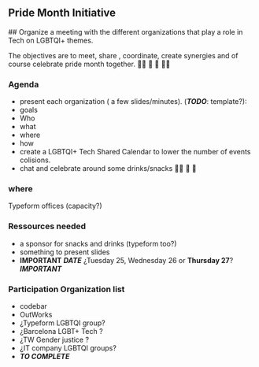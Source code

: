 Pride Month Initiative
---

## Organize a meeting with the different organizations that play a role in Tech on LGBTQI+ themes.

The objectives are to meet, share , coordinate, create synergies and of course celebrate pride month together. 🏳️‍🌈 🎉 🎊 🏳️‍🌈

### Agenda

* present each organization ( a few slides/minutes). (__*TODO*__: template?):
 * goals
 * Who
 * what
 * where
 * how
* create a LGBTQI+ Tech Shared Calendar to lower the number of events colisions.
* chat and celebrate around some drinks/snacks 🏳️‍🌈 🎉 🎊

### where

Typeform offices (capacity?)

### Ressources needed

* a sponsor for snacks and drinks (typeform too?)
* something to present slides
* __IMPORTANT__ *__DATE__*  ¿Tuesday 25, Wednesday 26 or __Thursday 27__? __*IMPORTANT*__

### Participation Organization list

* codebar
* OutWorks
* ¿Typeform LGBTQI group?
* ¿Barcelona LGBT+ Tech ?
* ¿TW Gender justice ?
* ¿IT company LGBTQI groups?
* __*TO COMPLETE*__
